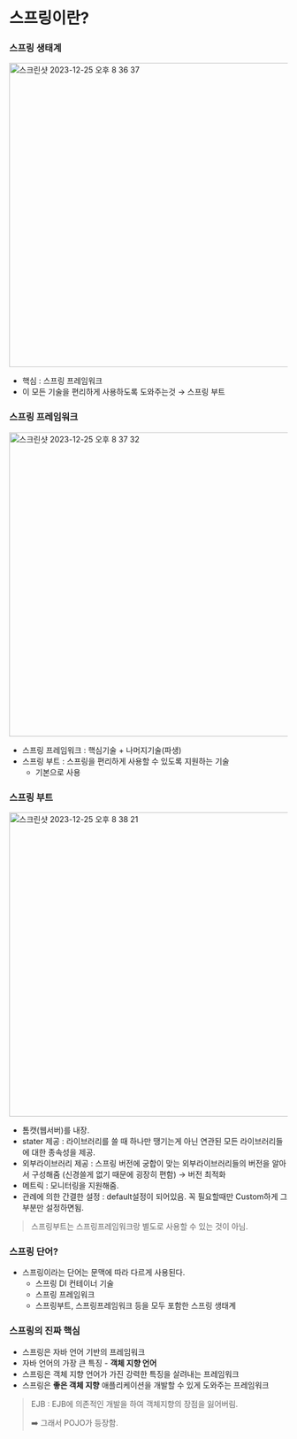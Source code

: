 # 스프링이란?

### 스프링 생태계

<img width="550" alt="스크린샷 2023-12-25 오후 8 36 37" src="https://github.com/hoa0217/study-repo/assets/48192141/b33acb8a-219e-4557-b159-422806826d47">

- 핵심 : 스프링 프레임워크
- 이 모든 기술을 편리하게 사용하도록 도와주는것 → 스프링 부트

### 스프링 프레임워크

<img width="550" alt="스크린샷 2023-12-25 오후 8 37 32" src="https://github.com/hoa0217/study-repo/assets/48192141/7935d1e0-7649-4956-a2fc-0c9e075ca5ee">

- 스프링 프레임워크 : 핵심기술 + 나머지기술(파생)
- 스프링 부트  : 스프링을 편리하게 사용할 수 있도록 지원하는 기술
    - 기본으로 사용
    
### 스프링 부트

<img width="550" alt="스크린샷 2023-12-25 오후 8 38 21" src="https://github.com/hoa0217/study-repo/assets/48192141/3993c9c9-982e-4ce7-9a64-19799e6dd371">

- 톰캣(웹서버)를 내장.
- stater 제공 : 라이브러리를 쓸 때 하나만 땡기는게 아닌 연관된 모든 라이브러리들에 대한 종속성을 제공.
- 외부라이브러리 제공 : 스프링 버전에 궁합이 맞는 외부라이브러리들의 버전을 알아서 구성해줌 (신경쓸게 없기 때문에 굉장히 편함) → 버전 최적화
- 메트릭 : 모니터링을 지원해줌.
- 관례에 의한 간결한 설정 : default설정이 되어있음. 꼭 필요할때만 Custom하게 그부분만 설정하면됨.

> 스프링부트는 스프링프레임워크랑 별도로 사용할 수 있는 것이 아님.

### 스프링 단어?

- 스프링이라는 단어는 문맥에 따라 다르게 사용된다.
    - 스프링 DI 컨테이너 기술
    - 스프링 프레임워크
    - 스프링부트, 스프링프레임워크 등을 모두 포함한 스프링 생태계


### 스프링의 진짜 핵심

- 스프링은 자바 언어 기반의 프레임워크
- 자바 언어의 가장 큰 특징 - **객체 지향 언어**
- 스프링은 객체 지향 언어가 가진 강력한 특징을 살려내는 프레임워크
- 스프링은 **좋은 객체 지향** 애플리케이션을 개발할 수 있게 도와주는 프레임워크

> EJB : EJB에 의존적인 개발을 하여 객체지향의 장점을 잃어버림. 
> 
> ➡️ 그래서 POJO가 등장함.


